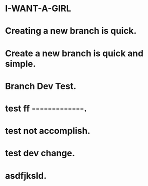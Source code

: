 # I-WANT-A-GIRL
# Creating a new branch is quick.
# Create a new branch is quick and simple.
# Branch Dev Test.
# test ff -------------.
# test not accomplish.
# test dev change.
# asdfjksld.
